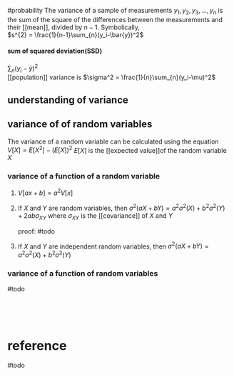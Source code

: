 #probability 
The variance of a sample of measurements  $y_1,y_2,y_3,...,y_n$ is the sum of the square of the differences between the measurements and their [[mean]], divided by $n-1$. Symbolically,  
$s^{2} = \frac{1}{n-1}\sum_{n}(y_i-\bar{y})^2$  

#### sum of squared deviation(SSD)

$\sum_{n}(y_i-\bar{y})^2$  
[[population]] variance is $\sigma^2 = \frac{1}{n}\sum_{n}(y_i-\mu)^2$  

## understanding of variance

## variance of of random variables

The variance of a random variable can be calculated using the equation $V[X] = E[X^2] - (E[X])^2$ $E[X]$ is the [[expected value]]of the random variable $X$  

### variance of a function of a random variable

1. $V[ax +b] = a^2V[x]$
2. If $X$ and $Y$ are random variables, then $\sigma^2(aX +bY) = a^2\sigma^2(X) + b^2\sigma^2(Y) + 2ab\sigma_{XY}$ where $\sigma_{XY}$ is the [[covariance]] of $X$ and $Y$ 

    proof: #todo
3. If $X$ and $Y$ are independent random variables, then $\sigma^2(aX +bY) =a^2\sigma^2(X) + b^2\sigma^2(Y)$

### variance of a function of random variables

#todo

‍

‍

# reference
#todo 